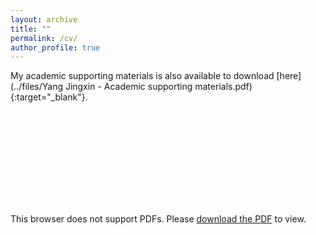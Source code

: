 ```yaml
---
layout: archive
title: ""
permalink: /cv/
author_profile: true
---
```


My academic supporting materials is also available to download [here](../files/Yang Jingxin - Academic supporting materials.pdf){:target="_blank"}.

<object data="../files/CV_YangJingXin_phd_stanford_ms&e 12.1.pdf" type="application/pdf" width="700px" height="700px">
    <embed src="../files/CV_YangJingXin_phd_stanford_ms&e 12.1.pdf">
        <p>This browser does not support PDFs. Please <a href="../files/CV_YangJingXin_phd_stanford_ms&e 12.1.pdf">download the PDF</a> to view.</p>
    </embed>
</object>



